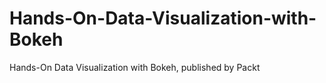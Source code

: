 # Hands-On-Data-Visualization-with-Bokeh
Hands-On Data Visualization with Bokeh, published by Packt
